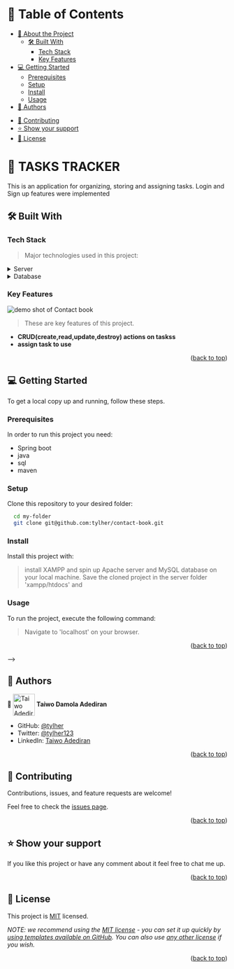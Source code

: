 <a name="readme-top"></a>

<!--
!!! IMPORTANT !!!
This README is an example of how you could professionally present your codebase.
Writing documentation is a crucial part of your work as a professional software developer and cannot be ignored.

You should modify this file to match your project and remove sections that don't apply.

REQUIRED SECTIONS:
- Table of Contents
- About the Project
  - Built With
  - Live Demo
- Getting Started
- Authors
- Future Features
- Contributing
- Show your support
- Acknowledgements
- License

OPTIONAL SECTIONS:
- FAQ

After you're finished please remove all the comments and instructions!

For more information on the importance of a professional README for your repositories: https://github.com/microverseinc/curriculum-transversal-skills/blob/main/documentation/articles/readme_best_practices.md
-->

<!-- TABLE OF CONTENTS -->

# 📗 Table of Contents

- [📖 About the Project](#about-project)
  - [🛠 Built With](#built-with)
    - [Tech Stack](#tech-stack)
    - [Key Features](#key-features)
    <!-- - [🚀 Live Demo](#live-demo) -->
- [💻 Getting Started](#getting-started)
  - [Prerequisites](#prerequisites)
  - [Setup](#setup)
  - [Install](#install)
  - [Usage](#usage)
    <!-- - [Run tests](#run-tests) -->
    <!-- - [Deployment](#deployment) -->
- [👥 Authors](#authors)
<!-- - [🔭 Future Features](#future-features) -->
- [🤝 Contributing](#contributing)
- [⭐️ Show your support](#support)
- [📝 License](#license)

<!-- PROJECT DESCRIPTION -->

# 📖 TASKS TRACKER <a name="about-project"></a>

This is an application for organizing, storing and assigning tasks. Login and Sign up features were implemented

## 🛠 Built With <a name="built-with"></a>

### Tech Stack <a name="tech-stack"></a>

> Major technologies used in this project:

<details>
  <summary>Server</summary>
  <ul>
    <li><a href="https://tomcat.apache.org/">Tomcat</a></li>
  </ul>
</details>

<details>
<summary>Database</summary>
  <ul>
    <li><a href="https://www.h2database.com/">H2</a></li>
  </ul>
</details>

<!-- Features -->

### Key Features <a name="key-features"></a>

![](/assets/screencapture.png "demo shot of Contact book")

> These are key features of this project.

- **CRUD(create,read,update,destroy) actions on taskss**
- **assign task to use**

<p align="right">(<a href="#readme-top">back to top</a>)</p>

<!-- LIVE DEMO

## 🚀 Live Demo <a name="live-demo"></a>

> Add a link to your deployed project.

- [Live Demo Link](https://google.com)

<p align="right">(<a href="#readme-top">back to top</a>)</p> -->

<!-- GETTING STARTED -->

## 💻 Getting Started <a name="getting-started"></a>

To get a local copy up and running, follow these steps.

### Prerequisites

In order to run this project you need:

- Spring boot
- java
- sql
- maven
<!--
Example command:

```sh
 gem install rails
```

-->

### Setup

Clone this repository to your desired folder:

```sh
  cd my-folder
  git clone git@github.com:tylher/contact-book.git
```

### Install

Install this project with:

> install XAMPP and spin up Apache server and MySQL database on your local machine. Save the cloned project in the server folder 'xampp/htdocs' and

<!--
Example command:

```sh
  cd my-project
  gem install
```
--->

### Usage

To run the project, execute the following command:

> Navigate to 'localhost' on your browser.

<p align="right">(<a href="#readme-top">back to top</a>)</p> -->

## 👥 Authors <a name="authors"></a>

👤 <a href="https://github.com/tylher" target="blank"><img align="center"
      src="https://avatars.githubusercontent.com/u/53342197?v=4"
      alt="Taiwo Adediran" height="50" width="50"/></a> **Taiwo Damola Adediran**

- GitHub: [@tylher](https://github.com/tylher)
- Twitter: [@tylher123](https://twitter.com/tylher123)
- LinkedIn: [Taiwo Adediran](https://www.linkedin.com/in/taiwo-adediran-327654127/)

<p align="right">(<a href="#readme-top">back to top</a>)</p>

<!-- FUTURE FEATURES -->

<!-- ## 🔭 Future Features <a name="future-features"></a>

> Describe 1 - 3 features you will add to the project.

- [ ] **[new_feature_1]**
- [ ] **[new_feature_2]**
- [ ] **[new_feature_3]** -->

<!-- <p align="right">(<a href="#readme-top">back to top</a>)</p> -->

<!-- CONTRIBUTING -->

## 🤝 Contributing <a name="contributing"></a>

Contributions, issues, and feature requests are welcome!

Feel free to check the [issues page](../../issues/).

<p align="right">(<a href="#readme-top">back to top</a>)</p>

<!-- SUPPORT -->

## ⭐️ Show your support <a name="support"></a>

If you like this project or have any comment about it feel free to chat me up.

<p align="right">(<a href="#readme-top">back to top</a>)</p>

<!-- LICENSE -->

## 📝 License <a name="license"></a>

This project is [MIT](./LICENSE) licensed.

_NOTE: we recommend using the [MIT license](https://choosealicense.com/licenses/mit/) - you can set it up quickly by [using templates available on GitHub](https://docs.github.com/en/communities/setting-up-your-project-for-healthy-contributions/adding-a-license-to-a-repository). You can also use [any other license](https://choosealicense.com/licenses/) if you wish._

<p align="right">(<a href="#readme-top">back to top</a>)</p>
